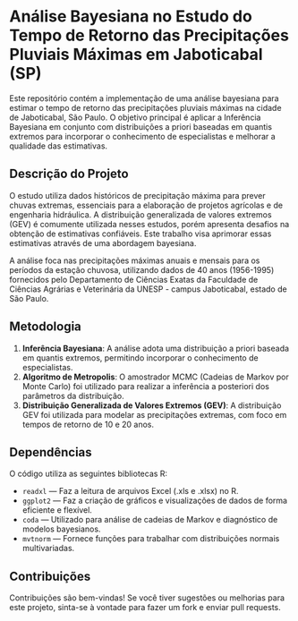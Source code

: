 # Análise Bayesiana no Estudo do Tempo de Retorno das Precipitações Pluviais Máximas em Jaboticabal (SP)

Este repositório contém a implementação de uma análise bayesiana para estimar o tempo de retorno das precipitações pluviais máximas na cidade de Jaboticabal, São Paulo. O objetivo principal é aplicar a Inferência Bayesiana em conjunto com distribuições a priori baseadas em quantis extremos para incorporar o conhecimento de especialistas e melhorar a qualidade das estimativas.

## Descrição do Projeto

O estudo utiliza dados históricos de precipitação máxima para prever chuvas extremas, essenciais para a elaboração de projetos agrícolas e de engenharia hidráulica. A distribuição generalizada de valores extremos (GEV) é comumente utilizada nesses estudos, porém apresenta desafios na obtenção de estimativas confiáveis. Este trabalho visa aprimorar essas estimativas através de uma abordagem bayesiana.

A análise foca nas precipitações máximas anuais e mensais para os períodos da estação chuvosa, utilizando dados de 40 anos (1956-1995) fornecidos pelo Departamento de Ciências Exatas da Faculdade de Ciências Agrárias e Veterinária da UNESP - campus Jaboticabal, estado de São Paulo.

## Metodologia

1. **Inferência Bayesiana**: A análise adota uma distribuição a priori baseada em quantis extremos, permitindo incorporar o conhecimento de especialistas.
2. **Algoritmo de Metropolis**: O amostrador MCMC (Cadeias de Markov por Monte Carlo) foi utilizado para realizar a inferência a posteriori dos parâmetros da distribuição.
3. **Distribuição Generalizada de Valores Extremos (GEV)**: A distribuição GEV foi utilizada para modelar as precipitações extremas, com foco em tempos de retorno de 10 e 20 anos.

## Dependências

O código utiliza as seguintes bibliotecas R:

- `readxl` — Faz a leitura de arquivos Excel (.xls e .xlsx) no R.
- `ggplot2` — Faz a criação de gráficos e visualizações de dados de forma eficiente e flexível.
- `coda` — Utilizado para análise de cadeias de Markov e diagnóstico de modelos bayesianos.
- `mvtnorm` — Fornece funções para trabalhar com distribuições normais multivariadas.

## Contribuições

Contribuições são bem-vindas! Se você tiver sugestões ou melhorias para este projeto, sinta-se à vontade para fazer um fork e enviar pull requests.


